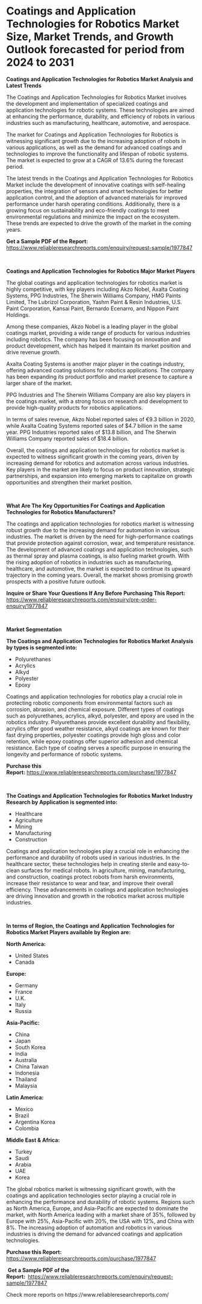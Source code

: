 <p><h1>Coatings and Application Technologies for Robotics Market Size, Market Trends, and Growth Outlook forecasted for period from 2024 to 2031</h1></p><p><strong>Coatings and Application Technologies for Robotics Market Analysis and Latest Trends</strong></p>
<p><p>The Coatings and Application Technologies for Robotics Market involves the development and implementation of specialized coatings and application technologies for robotic systems. These technologies are aimed at enhancing the performance, durability, and efficiency of robots in various industries such as manufacturing, healthcare, automotive, and aerospace.</p><p>The market for Coatings and Application Technologies for Robotics is witnessing significant growth due to the increasing adoption of robots in various applications, as well as the demand for advanced coatings and technologies to improve the functionality and lifespan of robotic systems. The market is expected to grow at a CAGR of 13.6% during the forecast period.</p><p>The latest trends in the Coatings and Application Technologies for Robotics Market include the development of innovative coatings with self-healing properties, the integration of sensors and smart technologies for better application control, and the adoption of advanced materials for improved performance under harsh operating conditions. Additionally, there is a growing focus on sustainability and eco-friendly coatings to meet environmental regulations and minimize the impact on the ecosystem. These trends are expected to drive the growth of the market in the coming years.</p></p>
<p><strong>Get a Sample PDF of the Report:&nbsp;</strong> <a href="https://www.reliableresearchreports.com/enquiry/request-sample/1977847">https://www.reliableresearchreports.com/enquiry/request-sample/1977847</a></p>
<p>&nbsp;</p>
<p><strong>Coatings and Application Technologies for Robotics Major Market Players</strong></p>
<p><p>The global coatings and application technologies for robotics market is highly competitive, with key players including Akzo Nobel, Axalta Coating Systems, PPG Industries, The Sherwin Williams Company, HMG Paints Limited, The Lubrizol Corporation, Yashm Paint & Resin Industries, U.S. Paint Corporation, Kansai Paint, Bernardo Ecenarro, and Nippon Paint Holdings. </p><p>Among these companies, Akzo Nobel is a leading player in the global coatings market, providing a wide range of products for various industries including robotics. The company has been focusing on innovation and product development, which has helped it maintain its market position and drive revenue growth.</p><p>Axalta Coating Systems is another major player in the coatings industry, offering advanced coating solutions for robotics applications. The company has been expanding its product portfolio and market presence to capture a larger share of the market.</p><p>PPG Industries and The Sherwin Williams Company are also key players in the coatings market, with a strong focus on research and development to provide high-quality products for robotics applications.</p><p>In terms of sales revenue, Akzo Nobel reported sales of €9.3 billion in 2020, while Axalta Coating Systems reported sales of $4.7 billion in the same year. PPG Industries reported sales of $13.8 billion, and The Sherwin Williams Company reported sales of $18.4 billion.</p><p>Overall, the coatings and application technologies for robotics market is expected to witness significant growth in the coming years, driven by increasing demand for robotics and automation across various industries. Key players in the market are likely to focus on product innovation, strategic partnerships, and expansion into emerging markets to capitalize on growth opportunities and strengthen their market position.</p></p>
<p>&nbsp;</p>
<p><strong>What Are The Key Opportunities For Coatings and Application Technologies for Robotics Manufacturers?</strong></p>
<p><p>The coatings and application technologies for robotics market is witnessing robust growth due to the increasing demand for automation in various industries. The market is driven by the need for high-performance coatings that provide protection against corrosion, wear, and temperature resistance. The development of advanced coatings and application technologies, such as thermal spray and plasma coatings, is also fueling market growth. With the rising adoption of robotics in industries such as manufacturing, healthcare, and automotive, the market is expected to continue its upward trajectory in the coming years. Overall, the market shows promising growth prospects with a positive future outlook.</p></p>
<p><strong>Inquire or Share Your Questions If Any Before Purchasing This Report:</strong> <a href="https://www.reliableresearchreports.com/enquiry/pre-order-enquiry/1977847">https://www.reliableresearchreports.com/enquiry/pre-order-enquiry/1977847</a></p>
<p>&nbsp;</p>
<p><strong>Market Segmentation</strong></p>
<p><strong>The Coatings and Application Technologies for Robotics Market Analysis by types is segmented into:</strong></p>
<p><ul><li>Polyurethanes</li><li>Acrylics</li><li>Alkyd</li><li>Polyester</li><li>Epoxy</li></ul></p>
<p><p>Coatings and application technologies for robotics play a crucial role in protecting robotic components from environmental factors such as corrosion, abrasion, and chemical exposure. Different types of coatings such as polyurethanes, acrylics, alkyd, polyester, and epoxy are used in the robotics industry. Polyurethanes provide excellent durability and flexibility, acrylics offer good weather resistance, alkyd coatings are known for their fast drying properties, polyester coatings provide high gloss and color retention, while epoxy coatings offer superior adhesion and chemical resistance. Each type of coating serves a specific purpose in ensuring the longevity and performance of robotic systems.</p></p>
<p><strong>Purchase this Report:&nbsp;</strong><a href="https://www.reliableresearchreports.com/purchase/1977847">https://www.reliableresearchreports.com/purchase/1977847</a></p>
<p>&nbsp;</p>
<p><strong>The Coatings and Application Technologies for Robotics Market Industry Research by Application is segmented into:</strong></p>
<p><ul><li>Healthcare</li><li>Agriculture</li><li>Mining</li><li>Manufacturing</li><li>Construction</li></ul></p>
<p><p>Coatings and application technologies play a crucial role in enhancing the performance and durability of robots used in various industries. In the healthcare sector, these technologies help in creating sterile and easy-to-clean surfaces for medical robots. In agriculture, mining, manufacturing, and construction, coatings protect robots from harsh environments, increase their resistance to wear and tear, and improve their overall efficiency. These advancements in coatings and application technologies are driving innovation and growth in the robotics market across multiple industries.</p></p>
<p>&nbsp;</p>
<p><strong>In terms of Region, the Coatings and Application Technologies for Robotics Market Players available by Region are:</strong></p>
<p>
    <p> <strong> North America: </strong>
        <ul>
            <li>United States</li>
            <li>Canada</li>
        </ul>
        </p> 
    <p> <strong> Europe: </strong>
        <ul>
            <li>Germany</li>
            <li>France</li>
            <li>U.K.</li>
            <li>Italy</li>
            <li>Russia</li>
        </ul>
        </p> 
    <p> <strong> Asia-Pacific: </strong>
        <ul>
            <li>China</li>
            <li>Japan</li>
            <li>South Korea</li>
            <li>India</li>
            <li>Australia</li>
            <li>China Taiwan</li>
            <li>Indonesia</li>
            <li>Thailand</li>
            <li>Malaysia</li>
        </ul>
        </p> 
    <p> <strong> Latin America: </strong>
        <ul>
            <li>Mexico</li>
            <li>Brazil</li>
            <li>Argentina Korea</li>
            <li>Colombia</li>
        </ul>
        </p> 
    <p> <strong> Middle East & Africa: </strong>
        <ul>
            <li>Turkey</li>
            <li>Saudi</li>
            <li>Arabia</li>
            <li>UAE</li>
            <li>Korea</li>
        </ul>
    </p>
    </p>
<p><p>The global robotics market is witnessing significant growth, with the coatings and application technologies sector playing a crucial role in enhancing the performance and durability of robotic systems. Regions such as North America, Europe, and Asia-Pacific are expected to dominate the market, with North America leading with a market share of 35%, followed by Europe with 25%, Asia-Pacific with 20%, the USA with 12%, and China with 8%. The increasing adoption of automation and robotics in various industries is driving the demand for advanced coatings and application technologies.</p></p>
<p><strong>Purchase this Report: </strong><a href="https://www.reliableresearchreports.com/purchase/1977847">https://www.reliableresearchreports.com/purchase/1977847</a></p>
<p>&nbsp;<strong>Get a Sample PDF of the Report:&nbsp;&nbsp;</strong><a href="https://www.reliableresearchreports.com/enquiry/request-sample/1977847">https://www.reliableresearchreports.com/enquiry/request-sample/1977847</a></p>
<p><strong></strong></p>
<p>Check more reports on https://www.reliableresearchreports.com/</p>